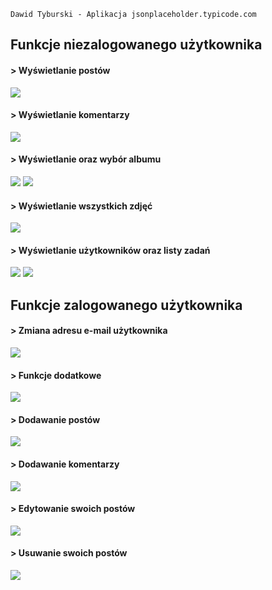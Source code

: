 ```
Dawid Tyburski - Aplikacja jsonplaceholder.typicode.com
```

## Funkcje niezalogowanego użytkownika

#### > Wyświetlanie postów
<img src="https://github.com/tyburski/react_wsei/assets/129940051/f37a36f5-5425-4f2d-a897-7f94427aed60"/>

#### > Wyświetlanie komentarzy
<img src="https://github.com/tyburski/react_wsei/assets/129940051/d112ee5c-ba7c-4baa-ab9a-5ea34bc340e0"/>

#### > Wyświetlanie oraz wybór albumu
<img src="https://github.com/tyburski/react_wsei/assets/129940051/95809b98-7404-4019-a24b-3e37849eddae"/>

<img src="https://github.com/tyburski/react_wsei/assets/129940051/9eb63097-9bd9-48f5-8ca4-05833c6194ff"/>

#### > Wyświetlanie wszystkich zdjęć
<img src="https://github.com/tyburski/react_wsei/assets/129940051/b443d631-a4d1-4c03-a103-2450d58257d0"/>

#### > Wyświetlanie użytkowników oraz listy zadań
<img src="https://github.com/tyburski/react_wsei/assets/129940051/ca72899d-c8e9-420b-b1a9-4daad0416697"/>
<img src="https://github.com/tyburski/react_wsei/assets/129940051/42afc9cd-3fd1-4ce1-93e9-6fad2102f3ed"/>



## Funkcje zalogowanego użytkownika

#### > Zmiana adresu e-mail użytkownika
<img src="https://github.com/tyburski/react_wsei/assets/129940051/5b170fdf-6571-426b-b203-206ac57487e1"/>

#### > Funkcje dodatkowe
<img src="https://github.com/tyburski/react_wsei/assets/129940051/e937175e-1567-4069-a9c1-e3486dbe8ae6"/>

#### > Dodawanie postów
<img src="https://github.com/tyburski/react_wsei/assets/129940051/2e1e9c4a-9de5-4846-994a-9a467f3947b6"/>

#### > Dodawanie komentarzy
<img src="https://github.com/tyburski/react_wsei/assets/129940051/a41991b8-1903-413f-b135-8b89fed117c8"/>

#### > Edytowanie swoich postów
<img src="https://github.com/tyburski/react_wsei/assets/129940051/6843d465-4371-4262-a1dc-00285013d956"/>

#### > Usuwanie swoich postów
<img src="https://github.com/tyburski/react_wsei/assets/129940051/64402dea-b175-4a0d-922b-f91c8c15fafb"/>





